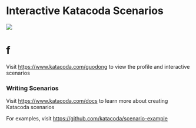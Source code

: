 # Interactive Katacoda Scenarios

[![](http://shields.katacoda.com/katacoda/guodong/count.svg)](https://www.katacoda.com/guodong "Get your profile on Katacoda.com")
# f

Visit https://www.katacoda.com/guodong to view the profile and interactive scenarios

### Writing Scenarios
Visit https://www.katacoda.com/docs to learn more about creating Katacoda scenarios

For examples, visit https://github.com/katacoda/scenario-example
<!--stackedit_data:
eyJoaXN0b3J5IjpbMTkwODQ0NjU5XX0=
-->